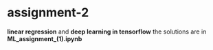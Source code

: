 # assignment-2
**linear regression** and **deep learning in tensorflow**
the solutions are in **ML_assignment_(1).ipynb**